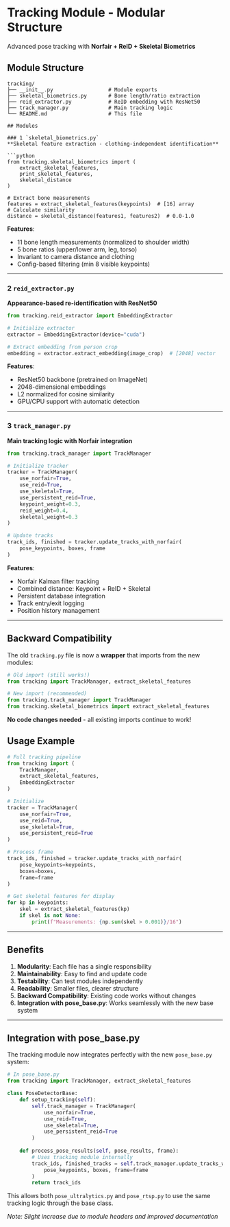 # Tracking Module - Modular Structure

Advanced pose tracking with **Norfair + ReID + Skeletal Biometrics**

## Module Structure

```
tracking/
├── __init__.py                  # Module exports
├── skeletal_biometrics.py       # Bone length/ratio extraction
├── reid_extractor.py            # ReID embedding with ResNet50 
├── track_manager.py             # Main tracking logic 
└── README.md                    # This file

## Modules

### 1 `skeletal_biometrics.py`
**Skeletal feature extraction - clothing-independent identification**

```python
from tracking.skeletal_biometrics import (
    extract_skeletal_features,
    print_skeletal_features,
    skeletal_distance
)

# Extract bone measurements
features = extract_skeletal_features(keypoints)  # [16] array
# Calculate similarity
distance = skeletal_distance(features1, features2)  # 0.0-1.0
```

**Features**:
- 11 bone length measurements (normalized to shoulder width)
- 5 bone ratios (upper/lower arm, leg, torso)
- Invariant to camera distance and clothing
- Config-based filtering (min 8 visible keypoints)

---

### 2 `reid_extractor.py`
**Appearance-based re-identification with ResNet50**

```python
from tracking.reid_extractor import EmbeddingExtractor

# Initialize extractor
extractor = EmbeddingExtractor(device="cuda")

# Extract embedding from person crop
embedding = extractor.extract_embedding(image_crop)  # [2048] vector
```

**Features**:
- ResNet50 backbone (pretrained on ImageNet)
- 2048-dimensional embeddings
- L2 normalized for cosine similarity
- GPU/CPU support with automatic detection

---

### 3 `track_manager.py`
**Main tracking logic with Norfair integration**

```python
from tracking.track_manager import TrackManager

# Initialize tracker
tracker = TrackManager(
    use_norfair=True,
    use_reid=True,
    use_skeletal=True,
    use_persistent_reid=True,
    keypoint_weight=0.3,
    reid_weight=0.4,
    skeletal_weight=0.3
)

# Update tracks
track_ids, finished = tracker.update_tracks_with_norfair(
    pose_keypoints, boxes, frame
)
```

**Features**:
- Norfair Kalman filter tracking
- Combined distance: Keypoint + ReID + Skeletal
- Persistent database integration
- Track entry/exit logging
- Position history management

---

## Backward Compatibility

The old `tracking.py` file is now a **wrapper** that imports from the new modules:

```python
# Old import (still works!)
from tracking import TrackManager, extract_skeletal_features

# New import (recommended)
from tracking.track_manager import TrackManager
from tracking.skeletal_biometrics import extract_skeletal_features
```

**No code changes needed** - all existing imports continue to work!

## Usage Example

```python
# Full tracking pipeline
from tracking import (
    TrackManager,
    extract_skeletal_features,
    EmbeddingExtractor
)

# Initialize
tracker = TrackManager(
    use_norfair=True,
    use_reid=True,
    use_skeletal=True,
    use_persistent_reid=True
)

# Process frame
track_ids, finished = tracker.update_tracks_with_norfair(
    pose_keypoints=keypoints,
    boxes=boxes,
    frame=frame
)

# Get skeletal features for display
for kp in keypoints:
    skel = extract_skeletal_features(kp)
    if skel is not None:
        print(f"Measurements: {np.sum(skel > 0.001)}/16")
```

---

## Benefits

1. **Modularity**: Each file has a single responsibility
2. **Maintainability**: Easy to find and update code
3. **Testability**: Can test modules independently
4. **Readability**: Smaller files, clearer structure
5. **Backward Compatibility**: Existing code works without changes
6. **Integration with pose_base.py**: Works seamlessly with the new base system

---

## Integration with pose_base.py

The tracking module now integrates perfectly with the new `pose_base.py` system:

```python
# In pose_base.py
from tracking import TrackManager, extract_skeletal_features

class PoseDetectorBase:
    def setup_tracking(self):
        self.track_manager = TrackManager(
            use_norfair=True,
            use_reid=True,
            use_skeletal=True,
            use_persistent_reid=True
        )
    
    def process_pose_results(self, pose_results, frame):
        # Uses tracking module internally
        track_ids, finished_tracks = self.track_manager.update_tracks_with_norfair(
            pose_keypoints, boxes, frame=frame
        )
        return track_ids
```

This allows both `pose_ultralytics.py` and `pose_rtsp.py` to use the same tracking logic through the base class.

*Note: Slight increase due to module headers and improved documentation*

